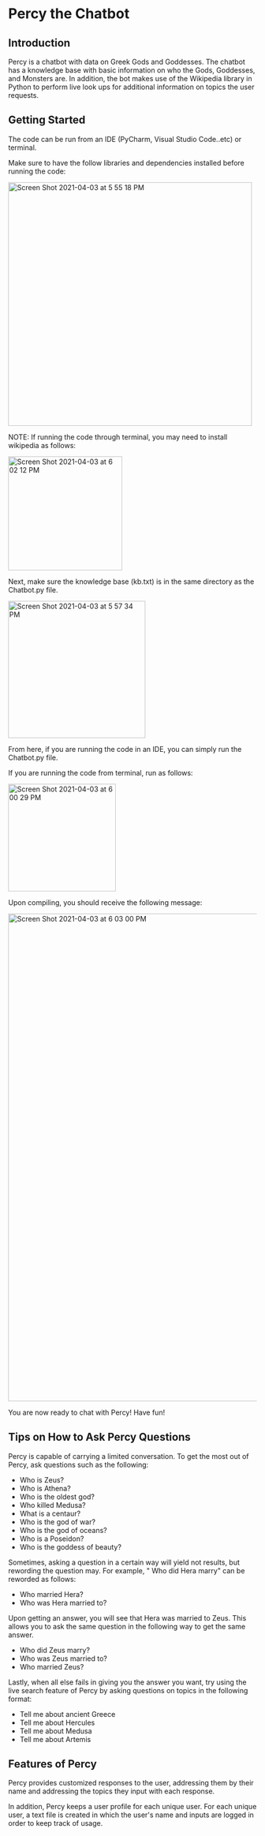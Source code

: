 # Percy the Chatbot

## Introduction

Percy is a chatbot with data on Greek Gods and Goddesses. The chatbot has a knowledge base with basic information on who the Gods, Goddesses, and Monsters are. In addition, the bot makes use of the Wikipedia library in Python to perform live look ups for additional information on topics the user requests.

## Getting Started

The code can be run from an IDE (PyCharm, Visual Studio Code..etc) or terminal.

Make sure to have the follow libraries and dependencies installed before running the code:

<img width="494" alt="Screen Shot 2021-04-03 at 5 55 18 PM" src="https://user-images.githubusercontent.com/56098361/113493562-dc366880-94a5-11eb-8cc2-1df58b09ed0b.png">

NOTE: If running the code through terminal, you may need to install wikipedia as follows:

<img width="231" alt="Screen Shot 2021-04-03 at 6 02 12 PM" src="https://user-images.githubusercontent.com/56098361/113493658-0177a680-94a7-11eb-933f-a7b3baceae6c.png">

Next, make sure the knowledge base (kb.txt) is in the same directory as the Chatbot.py file.

<img width="278" alt="Screen Shot 2021-04-03 at 5 57 34 PM" src="https://user-images.githubusercontent.com/56098361/113493584-16076f00-94a6-11eb-9b30-3e9451a164f1.png">

From here, if you are running the code in an IDE, you can simply run the Chatbot.py file. 

If you are running the code from terminal, run as follows:

<img width="218" alt="Screen Shot 2021-04-03 at 6 00 29 PM" src="https://user-images.githubusercontent.com/56098361/113493664-13f1e000-94a7-11eb-8c8c-c8af0e9ef12a.png">

Upon compiling, you should receive the following message:

<img width="989" alt="Screen Shot 2021-04-03 at 6 03 00 PM" src="https://user-images.githubusercontent.com/56098361/113493670-253aec80-94a7-11eb-9e5f-54c8efd5e447.png">

You are now ready to chat with Percy! Have fun!

## Tips on How to Ask Percy Questions

Percy is capable of carrying a limited conversation. To get the most out of Percy, ask questions such as the following:
- Who is Zeus?
- Who is Athena?
- Who is the oldest god?
- Who killed Medusa?
- What is a centaur?
- Who is the god of war?
- Who is the god of oceans?
- Who is a Poseidon?
- Who is the goddess of beauty?

Sometimes, asking a question in a certain way will yield not results, but rewording the question may. For example, " Who did Hera marry" can be reworded as follows:
- Who married Hera?
- Who was Hera married to?

Upon getting an answer, you will see that Hera was married to Zeus. This allows you to ask the same question in the following way to get the same answer.
- Who did Zeus marry?
- Who was Zeus married to?
- Who married Zeus?

Lastly, when all else fails in giving you the answer you want, try using the live search feature of Percy by asking questions on topics in the following format:
- Tell me about ancient Greece
- Tell me about Hercules
- Tell me about Medusa
- Tell me about Artemis


## Features of Percy

Percy provides customized responses to the user, addressing them by their name and addressing the topics they input with each response.

In addition, Percy keeps a user profile for each unique user. For each unique user, a text file is created in which the user's name and inputs are logged in order to keep track of usage.

